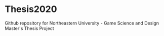 # Thesis2020
Github repository for Northeastern University - Game Science and Design Master's Thesis Project

